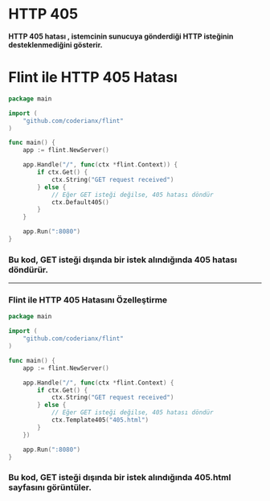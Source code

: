 # HTTP 405 

**HTTP 405 hatası , istemcinin sunucuya gönderdiği HTTP isteğinin desteklenmediğini gösterir.**

# Flint ile HTTP 405 Hatası
```go
package main

import (
    "github.com/coderianx/flint"
)

func main() {
    app := flint.NewServer()

    app.Handle("/", func(ctx *flint.Context)) {
        if ctx.Get() {
            ctx.String("GET request received")
        } else {
            // Eğer GET isteği değilse, 405 hatası döndür
            ctx.Default405()
        }
    }

    app.Run(":8080")
}
```

### Bu kod, GET isteği dışında bir istek alındığında 405 hatası döndürür.

---

### Flint ile HTTP 405 Hatasını Özelleştirme
```go
package main

import (
    "github.com/coderianx/flint"
)

func main() {
    app := flint.NewServer()

    app.Handle("/", func(ctx *flint.Context) {
        if ctx.Get() {
            ctx.String("GET request received")
        } else {
            // Eğer GET isteği değilse, 405 hatası döndür
            ctx.Template405("405.html")
        }
    })

    app.Run(":8080")
}
```

### Bu kod, GET isteği dışında bir istek alındığında 405.html sayfasını görüntüler.